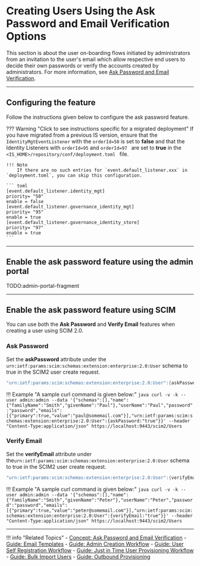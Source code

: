 # Creating Users Using the Ask Password and Email Verification Options

This section is about the user on-boarding flows initiated by administrators from an invitation to the user's email which allow respective end users to decide their own passwords or verify the accounts created by administrators. For more information, see [Ask Password and Email Verification](TODO:insert-link-to-concept).

----

## Configuring the feature

Follow the instructions given below to configure the ask password
feature.

??? Warning "Click to see instructions specific for a migrated deployment" 
    If you have migrated from a previous IS version, ensure that
    the `IdentityMgtEventListener` with the ` orderId=50 ` is set to
    **false** and that the Identity Listeners with ` orderId=95 ` and `orderId=97 ` are set to **true** in the `<IS_HOME>/repository/conf/deployment.toml ` file.
       
    !!! Note 
        If there are no such entries for `event.default_listener.xxx` in `deployment.toml`, you can skip this configuration. 
        
    ``` toml
    [event.default_listener.identity_mgt]
    priority= "50"
    enable = false
    [event.default_listener.governance_identity_mgt]
    priority= "95"
    enable = true
    [event.default_listener.governance_identity_store]
    priority= "97"
    enable = true
    ```
---

## Enable the ask password feature using the admin portal

TODO:admin-portal-fragment

---

## Enable the ask password feature using SCIM

You can use both the **Ask Password** and **Verify Email** features when
creating a user using SCIM 2.0.

### Ask Password
    
Set the **askPassword** attribute under the`
urn:ietf:params:scim:schemas:extension:enterprise:2.0:User` schema to
true in the SCIM2 user create request. 

```java
"urn:ietf:params:scim:schemas:extension:enterprise:2.0:User":{askPassword:"true"}
```
    
!!! Example "A sample curl command is given below:"
    ``` java
    curl -v -k --user admin:admin --data '{"schemas":[],"name":{"familyName":"Smith","givenName":"Paul"},"userName":"Paul","password":"password","emails":[{"primary":true,"value":"paul@somemail.com"}],"urn:ietf:params:scim:schemas:extension:enterprise:2.0:User":{askPassword:"true"}}' --header "Content-Type:application/json" https://localhost:9443/scim2/Users
    ```

### Verify Email
    
Set the **verifyEmail** attribute under the`urn:ietf:params:scim:schemas:extension:enterprise:2.0:User` schema to
true in the SCIM2 user create request. 

```java
"urn:ietf:params:scim:schemas:extension:enterprise:2.0:User":{verifyEmail:"true"}
```
    
!!! Example "A sample curl command is given below:"
    ``` java
    curl -v -k --user admin:admin --data '{"schemas":[],"name":{"familyName":"Smith","givenName":"Peter"},"userName":"Peter","password":"password","emails":[{"primary":true,"value":"peter@somemail.com"}],"urn:ietf:params:scim:schemas:extension:enterprise:2.0:User":{verifyEmail:"true"}}' --header "Content-Type:application/json" https://localhost:9443/scim2/Users
    ```

----

!!! info "Related Topics"
    - [Concept: Ask Password and Email Verification](TODO:insert-link-to-concept)
    - [Guide: Email Templates](TODO:insertlink)
    - [Guide: Admin Creation Workflow](../admin-creation-workflow) 
    - [Guide: User Self Registration Workflow](../self-registration-workflow)
    - [Guide: Just in Time User Provisioning Workflow](../jit-workflow)
    - [Guide: Bulk Import Users](../import-users)
    - [Guide: Outbound Provisioning](../outbound-provisioning)
   
